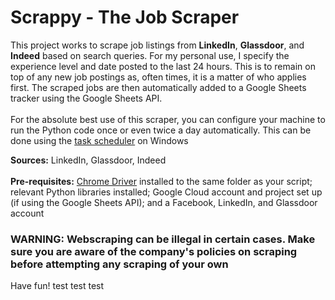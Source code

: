 # Scrappy - The Job Scraper

This project works to scrape job listings from **LinkedIn**, **Glassdoor**, and **Indeed** based on search queries. For my personal use, I specify the experience level and date posted to the last 24 hours. This is to remain on top of any new job postings as, often times, it is a matter of who applies first. The scraped jobs are then automatically added to a Google Sheets tracker using the Google Sheets API.\
\
For the absolute best use of this scraper, you can configure your machine to run the Python code once or even twice a day automatically. This can be done using the [task scheduler](https://www.jcchouinard.com/python-automation-using-task-scheduler/) on Windows

**Sources:** LinkedIn, Glassdoor, Indeed\
\
**Pre-requisites:** [Chrome Driver](https://googlechromelabs.github.io/chrome-for-testing/) installed to the same folder as your script; relevant Python libraries installed; Google Cloud account and project set up (if using the Google Sheets API); and a Facebook, LinkedIn, and Glassdoor account

### WARNING: Webscraping can be illegal in certain cases. Make sure you are aware of the company's policies on scraping before attempting any scraping of your own
Have fun!
test test test